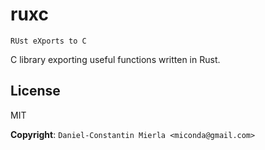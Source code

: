 # ruxc #

`RUst eXports to C`

C library exporting useful functions written in Rust.

## License ##

MIT

**Copyright**: `Daniel-Constantin Mierla <miconda@gmail.com>`
